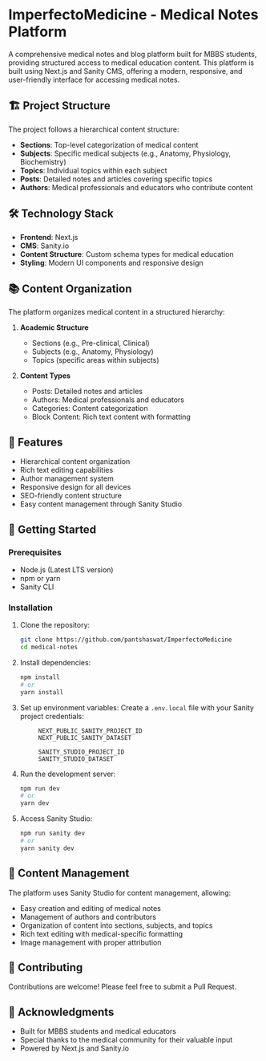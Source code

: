 # ImperfectoMedicine - Medical Notes Platform

A comprehensive medical notes and blog platform built for MBBS students, providing structured access to medical education content. This platform is built using Next.js and Sanity CMS, offering a modern, responsive, and user-friendly interface for accessing medical notes.

## 🏗️ Project Structure

The project follows a hierarchical content structure:

- **Sections**: Top-level categorization of medical content
- **Subjects**: Specific medical subjects (e.g., Anatomy, Physiology, Biochemistry)
- **Topics**: Individual topics within each subject
- **Posts**: Detailed notes and articles covering specific topics
- **Authors**: Medical professionals and educators who contribute content

## 🛠️ Technology Stack

- **Frontend**: Next.js
- **CMS**: Sanity.io
- **Content Structure**: Custom schema types for medical education
- **Styling**: Modern UI components and responsive design

## 📚 Content Organization

The platform organizes medical content in a structured hierarchy:

1. **Academic Structure**
   - Sections (e.g., Pre-clinical, Clinical)
   - Subjects (e.g., Anatomy, Physiology)
   - Topics (specific areas within subjects)

2. **Content Types**
   - Posts: Detailed notes and articles
   - Authors: Medical professionals and educators
   - Categories: Content categorization
   - Block Content: Rich text content with formatting

## 🚀 Features

- Hierarchical content organization
- Rich text editing capabilities
- Author management system
- Responsive design for all devices
- SEO-friendly content structure
- Easy content management through Sanity Studio

## 🏁 Getting Started

### Prerequisites

- Node.js (Latest LTS version)
- npm or yarn
- Sanity CLI

### Installation

1. Clone the repository:
   ```bash
   git clone https://github.com/pantshaswat/ImperfectoMedicine
   cd medical-notes
   ```

2. Install dependencies:
   ```bash
   npm install
   # or
   yarn install
   ```

3. Set up environment variables:
   Create a `.env.local` file with your Sanity project credentials:
   ```
        NEXT_PUBLIC_SANITY_PROJECT_ID
        NEXT_PUBLIC_SANITY_DATASET

        SANITY_STUDIO_PROJECT_ID
        SANITY_STUDIO_DATASET

   ```

4. Run the development server:
   ```bash
   npm run dev
   # or
   yarn dev
   ```

5. Access Sanity Studio:
   ```bash
   npm run sanity dev
   # or
   yarn sanity dev
   ```

## 📝 Content Management

The platform uses Sanity Studio for content management, allowing:

- Easy creation and editing of medical notes
- Management of authors and contributors
- Organization of content into sections, subjects, and topics
- Rich text editing with medical-specific formatting
- Image management with proper attribution

## 🤝 Contributing

Contributions are welcome! Please feel free to submit a Pull Request.



## 🙏 Acknowledgments

- Built for MBBS students and medical educators
- Special thanks to the medical community for their valuable input
- Powered by Next.js and Sanity.io
